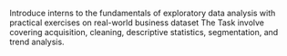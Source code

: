 Introduce interns to the fundamentals of exploratory data analysis with practical exercises on real-world business dataset
The Task involve covering acquisition, cleaning, descriptive statistics, segmentation, and trend analysis.
